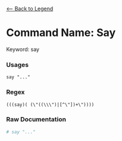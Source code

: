 [<-- Back to Legend](../legend.md)

# Command Name: Say
Keyword: say

### Usages
```
say "..."
```

### Regex
```regexp
(((say)( (\"((\\\")|[^\"])+\"))))
```

### Raw Documentation
```yml
# say "..."
```
